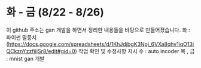 # 화 - 금 (8/22 - 8/26)
이 github 주소는 gan 개발을 하면서 정리한 내용들을 바탕으로 만들어졌습니다.
화 : 파이썬 말뭉치 (https://docs.google.com/spreadsheets/d/1KhJdjbgK3Npj_6VXa8qhv1iqO13iQCkznYzzfiijSr8/edit#gid=0) 작업 확인 및 수정사항 지시
수 : auto incoder
목 , 금 : mnist gan 개발
